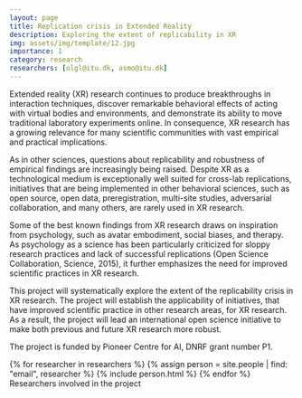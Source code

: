 ```yaml
---
layout: page
title: Replication crisis in Extended Reality
description: Exploring the extent of replicability in XR
img: assets/img/template/12.jpg
importance: 1
category: research
researchers: [olgl@itu.dk, asmo@itu.dk]
---
```


Extended reality (XR) research continues to produce breakthroughs in interaction techniques, discover remarkable behavioral effects of acting with virtual bodies and environments, and demonstrate its ability to move traditional laboratory experiments  online. In consequence, XR research has a growing relevance for many scientific communities with vast empirical and practical implications.
 
As in other sciences, questions about replicability and robustness of empirical findings are increasingly being raised. Despite XR as a technological medium is exceptionally well suited for cross-lab replications, initiatives that are being implemented in other behavioral sciences, such as open source, open data, preregistration, multi-site studies, adversarial collaboration, and many others, are rarely used in XR research.
 
Some of the best known findings from XR research draws on inspiration from psychology, such as avatar embodiment, social biases, and therapy. As psychology as a science has been particularly criticized for sloppy research practices and lack of successful replications (Open Science Collaboration, Science, 2015), it further emphasizes the need for improved scientific practices in XR research. 
 
This project will systematically explore the extent of the replicability crisis in XR research. The project will establish the applicability of initiatives, that have improved scientific practice in other research areas, for XR research. As a result, the project will lead an international open science initiative to make both previous and future XR research more robust.

The project is funded by Pioneer Centre for AI, DNRF grant number P1.

<div class="row">
    {% for researcher in researchers %}
        {% assign person = site.people | find: "email", researcher %}
        {% include person.html %}
    {% endfor %}
</div>
<div class="caption">
    Researchers involved in the project
</div>


